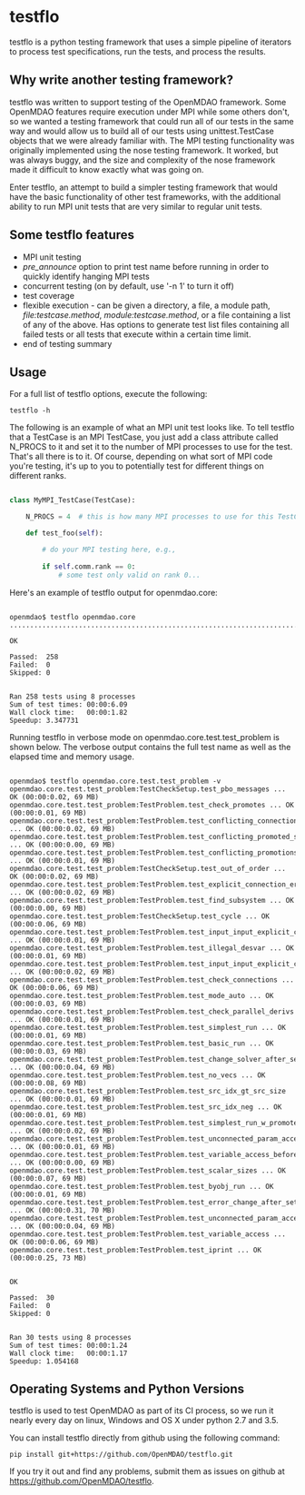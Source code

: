 testflo
=======

testflo is a python testing framework that uses a simple pipeline of
iterators to process test specifications, run the tests, and process the
results.

Why write another testing framework?
------------------------------------

testflo was written to support testing of the OpenMDAO framework.
Some OpenMDAO features require execution under MPI while some others don't,
so we wanted a testing framework that could run all of our tests in the same
way and would allow us to build all of our tests using unittest.TestCase
objects that we were already familiar with.  The MPI testing functionality
was originally implemented using the nose testing framework.  It worked, but
was always buggy, and the size and complexity of the nose framework made it
difficult to know exactly what was going on.

Enter testflo, an attempt to build a simpler testing framework that would have
the basic functionality of other test frameworks, with the additional
ability to run MPI unit tests that are very similar to regular unit tests.


Some testflo features
---------------------

*    MPI unit testing
*    *pre_announce* option to print test name before running in order to
     quickly identify hanging MPI tests
*    concurrent testing  (on by default, use '-n 1' to turn it off)
*    test coverage
*    flexible execution - can be given a directory, a file, a module path,
     *file:testcase.method*, *module:testcase.method*, or a file containing
     a list of any of the above. Has options to generate test list files
     containing all failed tests or all tests that execute within a certain
     time limit.
*    end of testing summary


Usage
-----

For a full list of testflo options, execute the following:

`testflo -h`


The following is an example of what an MPI unit test looks like.  To tell testflo that a TestCase is an MPI TestCase, you just add a class attribute called N_PROCS to it and set it to the number of MPI processes to use for the test.  That's all there is to it. Of course, depending on what sort of MPI code you're testing, it's up to you to potentially test for different things on different ranks.


```python

class MyMPI_TestCase(TestCase):

    N_PROCS = 4  # this is how many MPI processes to use for this TestCase.

    def test_foo(self):

        # do your MPI testing here, e.g.,
        
        if self.comm.rank == 0:
            # some test only valid on rank 0...


```


Here's an example of testflo output for openmdao.core:


```

openmdao$ testflo openmdao.core
..................................................................................................................................................................................................................................................................

OK

Passed:  258
Failed:  0
Skipped: 0


Ran 258 tests using 8 processes
Sum of test times: 00:00:6.09
Wall clock time:   00:00:1.82
Speedup: 3.347731

```

Running testflo in verbose mode on openmdao.core.test.test_problem is shown below. The verbose output contains the full test name as well as the elapsed time and memory usage.


```

openmdao$ testflo openmdao.core.test.test_problem -v
openmdao.core.test.test_problem:TestCheckSetup.test_pbo_messages ... OK (00:00:0.02, 69 MB)
openmdao.core.test.test_problem:TestProblem.test_check_promotes ... OK (00:00:0.01, 69 MB)
openmdao.core.test.test_problem:TestProblem.test_conflicting_connections ... OK (00:00:0.02, 69 MB)
openmdao.core.test.test_problem:TestProblem.test_conflicting_promoted_state_vars ... OK (00:00:0.00, 69 MB)
openmdao.core.test.test_problem:TestProblem.test_conflicting_promotions ... OK (00:00:0.01, 69 MB)
openmdao.core.test.test_problem:TestCheckSetup.test_out_of_order ... OK (00:00:0.02, 69 MB)
openmdao.core.test.test_problem:TestProblem.test_explicit_connection_errors ... OK (00:00:0.02, 69 MB)
openmdao.core.test.test_problem:TestProblem.test_find_subsystem ... OK (00:00:0.00, 69 MB)
openmdao.core.test.test_problem:TestCheckSetup.test_cycle ... OK (00:00:0.06, 69 MB)
openmdao.core.test.test_problem:TestProblem.test_input_input_explicit_conns_no_conn ... OK (00:00:0.01, 69 MB)
openmdao.core.test.test_problem:TestProblem.test_illegal_desvar ... OK (00:00:0.01, 69 MB)
openmdao.core.test.test_problem:TestProblem.test_input_input_explicit_conns_w_conn ... OK (00:00:0.02, 69 MB)
openmdao.core.test.test_problem:TestProblem.test_check_connections ... OK (00:00:0.06, 69 MB)
openmdao.core.test.test_problem:TestProblem.test_mode_auto ... OK (00:00:0.03, 69 MB)
openmdao.core.test.test_problem:TestProblem.test_check_parallel_derivs ... OK (00:00:0.01, 69 MB)
openmdao.core.test.test_problem:TestProblem.test_simplest_run ... OK (00:00:0.01, 69 MB)
openmdao.core.test.test_problem:TestProblem.test_basic_run ... OK (00:00:0.03, 69 MB)
openmdao.core.test.test_problem:TestProblem.test_change_solver_after_setup ... OK (00:00:0.04, 69 MB)
openmdao.core.test.test_problem:TestProblem.test_no_vecs ... OK (00:00:0.08, 69 MB)
openmdao.core.test.test_problem:TestProblem.test_src_idx_gt_src_size ... OK (00:00:0.01, 69 MB)
openmdao.core.test.test_problem:TestProblem.test_src_idx_neg ... OK (00:00:0.01, 69 MB)
openmdao.core.test.test_problem:TestProblem.test_simplest_run_w_promote ... OK (00:00:0.02, 69 MB)
openmdao.core.test.test_problem:TestProblem.test_unconnected_param_access ... OK (00:00:0.01, 69 MB)
openmdao.core.test.test_problem:TestProblem.test_variable_access_before_setup ... OK (00:00:0.00, 69 MB)
openmdao.core.test.test_problem:TestProblem.test_scalar_sizes ... OK (00:00:0.07, 69 MB)
openmdao.core.test.test_problem:TestProblem.test_byobj_run ... OK (00:00:0.01, 69 MB)
openmdao.core.test.test_problem:TestProblem.test_error_change_after_setup ... OK (00:00:0.31, 70 MB)
openmdao.core.test.test_problem:TestProblem.test_unconnected_param_access_with_promotes ... OK (00:00:0.04, 69 MB)
openmdao.core.test.test_problem:TestProblem.test_variable_access ... OK (00:00:0.06, 69 MB)
openmdao.core.test.test_problem:TestProblem.test_iprint ... OK (00:00:0.25, 73 MB)


OK

Passed:  30
Failed:  0
Skipped: 0


Ran 30 tests using 8 processes
Sum of test times: 00:00:1.24
Wall clock time:   00:00:1.17
Speedup: 1.054168

```

Operating Systems and Python Versions
-------------------------------------

testflo is used to test OpenMDAO as part of its CI process,
so we run it nearly every day on linux, Windows and OS X under
python 2.7 and 3.5.


You can install testflo directly from github using the following command:

`pip install git+https://github.com/OpenMDAO/testflo.git`

If you try it out and find any problems, submit them as issues on github at
https://github.com/OpenMDAO/testflo.

